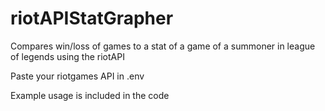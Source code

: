 # riotAPIStatGrapher
Compares win/loss of games to a stat of a game of a summoner in league of legends using the riotAPI

Paste your riotgames API in .env

Example usage is included in the code
